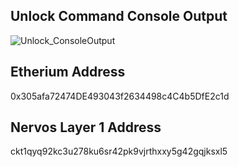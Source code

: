 ## Unlock Command Console Output ##
![Unlock_ConsoleOutput](https://user-images.githubusercontent.com/88613134/131195323-cfae6040-907c-404e-a93f-77ef7cf1403f.png)
## Etherium Address ##
0x305afa72474DE493043f2634498c4C4b5DfE2c1d
## Nervos Layer 1 Address ##
ckt1qyq92kc3u278ku6sr42pk9vjrthxxy5g42gqjksxl5
